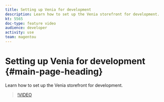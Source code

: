 ```yaml
---
title: Setting up Venia for development
description: Learn how to set up the Venia storefront for development.
kt: 5565
doc-type: feature video
audience: developer
activity: use
team: magentou
---
```


# Setting up Venia for development {#main-page-heading}

Learn how to set up the Venia storefront for development.

>[!VIDEO](https://video.tv.adobe.com/v/35785)